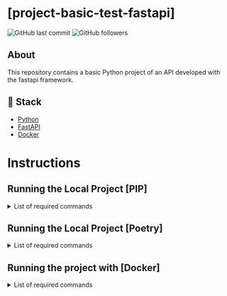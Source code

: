 # [project-basic-test-fastapi]

![GitHub last commit](https://img.shields.io/github/last-commit/FernandoCelmer/project-basic-test-fastapi)
![GitHub followers](https://img.shields.io/github/followers/FernandoCelmer?label=Fernando%20Celmer&style=social)

## About
This repository contains a basic Python project of an API developed with the fastapi framework.

## 🚀 Stack

- [Python](https://www.python.org/) 
- [FastAPI](https://fastapi.tiangolo.com/)
- [Docker](https://docs.docker.com/)

# Instructions
## Running the Local Project [PIP]

<details>
  <summary>List of required commands</summary>

<br>

 - Create a new Python virtual environment
```bash
virtualenv -p python3.9 venv
```
 - Activate the virtual environment
```bash
source venv/bin/activate
```
 - Install requirements with PIP
```bash
pip install -r requirements.txt
```
 - Run the application
```
uvicorn app.main:app --host 0.0.0.0 --reload
```
</details>

## Running the Local Project [Poetry]

<details>
  <summary>List of required commands</summary>

<br>

 - Installing with Poetry
 ```
 curl -sSL https://raw.githubusercontent.com/python-poetry/poetry/master/get-poetry.py | python -
 ```

  - Activate the virtual environment
```bash
poetry shell
```
 - install the requirements
```bash
poetry install
```
</details>

## Running the project with [Docker]

<details>
  <summary>List of required commands</summary>
 
 <br>

 - Building the Docker image

```bash
sudo docker build --tag fastapi/dev --file docker/Dockerfile .
```

 - Starting the Docker container

```bash
sudo docker run --name my_fastapi -d -p 80:80 fastapi/dev
```
 </details>
